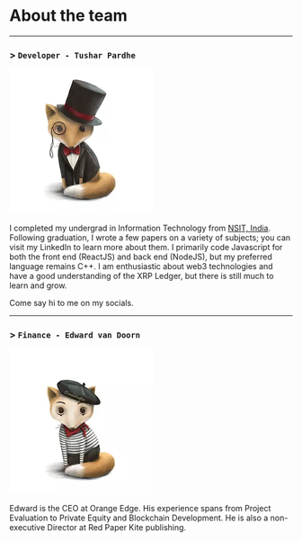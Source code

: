 # About the team
---
### > `Developer - Tushar Pardhe`

![tushar](../assets/images/tushar_fox.webp)

<div class="links">
    <a class="fab fa-twitter" href="https://twitter.com/PardheTushar"></a>
    <a class="fab fa-linkedin" href="https://www.linkedin.com/in/tusharpardhe/"></a>
</div>

I completed my undergrad in Information Technology from [NSIT, India](http://www.nsit.ac.in/). Following graduation, I wrote a few papers on a variety of subjects; you can visit my LinkedIn to learn more about them.
I primarily code Javascript for both the front end (ReactJS) and back end (NodeJS), but my preferred language remains C++.
I am enthusiastic about web3 technologies and have a good understanding of the XRP Ledger, but there is still much to learn and grow.

Come say hi to me on my socials.

---

### > `Finance - Edward van Doorn`

![edward](../assets/images/edward_fox.webp)

<div class="links">
    <a class="fab fa-twitter" href="https://twitter.com/editions_NFT"></a>
    <a class="fab fa-linkedin" href="https://www.linkedin.com/in/edwardvandoorn/"></a>
    <a class="fab fa-discord" href="https://discord.com/invite/BJM6GvNXRH"></a>
</div>

Edward is the CEO at Orange Edge.
His experience spans from Project Evaluation to Private Equity and Blockchain Development.
He is also a non-executive Director at Red Paper Kite publishing.